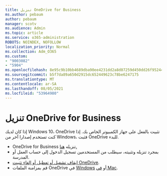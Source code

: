 ```yaml
---
title: تنزيل OneDrive for Business
ms.author: pebaum
author: pebaum
manager: scotv
ms.audience: Admin
ms.topic: article
ms.service: o365-administration
ROBOTS: NOINDEX, NOFOLLOW
localization_priority: Normal
ms.collection: Adm_O365
ms.custom:
- "9003082"
- "5904"
ms.openlocfilehash: 8e95c9b10bb4689dba90ee4231dd2a8d07259d450dd26f952446edb6ef89eb8b
ms.sourcegitcommit: b5f7da89a650d2915dc652449623c78be6247175
ms.translationtype: MT
ms.contentlocale: ar-SA
ms.lasthandoff: 08/05/2021
ms.locfileid: "53964980"
---
```

# <a name="download-onedrive-for-business"></a>تنزيل OneDrive for Business

إذا كان لديك Windows 10، OneDrive تثبيت بالفعل على جهاز الكمبيوتر الخاص بك. إذا كنت تستخدم إصدارا آخر من Windows، فثبت OneDrive للبدء.

- OneDrive for Business تنزيله [هنا.](https://www.microsoft.com/microsoft-365/onedrive/download)
- بمجرد تنزيله وتثبيته، سيطلب من المستخدمين تسجيل الدخول إلى حساب العمل أو المدرسة.
- [إيقاف تشغيل أو تعطيل أو إلغاء تثبيت OneDrive](https://support.microsoft.com/office/turn-off-disable-or-uninstall-onedrive-f32a17ce-3336-40fe-9c38-6efb09f944b0).
- قم بمزامنة الملفات OneDrive في [Windows](https://support.microsoft.com/office/615391c4-2bd3-4aae-a42a-858262e42a49) أو [في Mac](https://support.microsoft.com/office/d11b9f29-00bb-4172-be39-997da46f913f).
